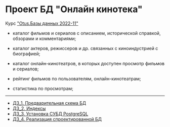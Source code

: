 # Проект БД "Онлайн кинотека"

Курс ["Otus.Базы данных 2022-11"](https://otus.ru/lessons/subd/)

- каталог фильмов и сериалов с описанием, исторической справкой, обзорами и комментариями;

- каталог актеров, режиссеров и др. связанных с киноиндустрией с биографией;

- каталог онлайн-кинотеатров, в которых доступен просмотр фильмов и сериалов;

- рейтинг фильмов по пользователям, онлайн-кинотеатрам;

- статистика по просмотрам;

---

* [ДЗ_1. Предварительная схема БД](lessons/01)
* [ДЗ_2. Индексы](lessons/02)
* [ДЗ_3. Установка СУБД PostgreSQL](lessons/03)
* [ДЗ_4. Реализация спроектированной БД](lessons/04)


